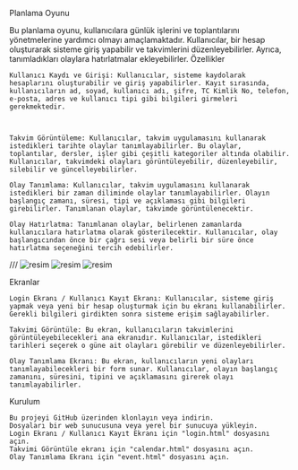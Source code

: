 Planlama Oyunu 

Bu planlama oyunu, kullanıcılara günlük işlerini ve toplantılarını yönetmelerine yardımcı olmayı amaçlamaktadır. Kullanıcılar, bir hesap oluşturarak sisteme giriş yapabilir ve takvimlerini düzenleyebilirler. Ayrıca, tanımladıkları olaylara hatırlatmalar ekleyebilirler.
Özellikler

    Kullanıcı Kaydı ve Girişi: Kullanıcılar, sisteme kaydolarak hesaplarını oluşturabilir ve giriş yapabilirler. Kayıt sırasında, kullanıcıların ad, soyad, kullanıcı adı, şifre, TC Kimlik No, telefon, e-posta, adres ve kullanıcı tipi gibi bilgileri girmeleri gerekmektedir.



    Takvim Görüntüleme: Kullanıcılar, takvim uygulamasını kullanarak istedikleri tarihte olaylar tanımlayabilirler. Bu olaylar, toplantılar, dersler, işler gibi çeşitli kategoriler altında olabilir. Kullanıcılar, takvimdeki olayları görüntüleyebilir, düzenleyebilir, silebilir ve güncelleyebilirler.

    Olay Tanımlama: Kullanıcılar, takvim uygulamasını kullanarak istedikleri bir zaman diliminde olaylar tanımlayabilirler. Olayın başlangıç zamanı, süresi, tipi ve açıklaması gibi bilgileri girebilirler. Tanımlanan olaylar, takvimde görüntülenecektir.

    Olay Hatırlatma: Tanımlanan olaylar, belirlenen zamanlarda kullanıcılara hatırlatma olarak gösterilecektir. Kullanıcılar, olay başlangıcından önce bir çağrı sesi veya belirli bir süre önce hatırlatma seçeneğini tercih edebilirler.

///
    ![resim](https://github.com/akaytarik/takvimapp/assets/113722912/beb65b67-e402-43e1-862d-4729003eab02) ![resim](https://github.com/akaytarik/takvimapp/assets/113722912/b1172d82-527b-42ab-9121-a08d6ca9562a) ![resim](https://github.com/akaytarik/takvimapp/assets/113722912/98f1e101-eacb-4673-8899-0fa936a9a91e)




Ekranlar

    Login Ekranı / Kullanıcı Kayıt Ekranı: Kullanıcılar, sisteme giriş yapmak veya yeni bir hesap oluşturmak için bu ekranı kullanabilirler. Gerekli bilgileri girdikten sonra sisteme erişim sağlayabilirler.

    Takvimi Görüntüle: Bu ekran, kullanıcıların takvimlerini görüntüleyebilecekleri ana ekranıdır. Kullanıcılar, istedikleri tarihleri seçerek o güne ait olayları görebilir ve düzenleyebilirler.

    Olay Tanımlama Ekranı: Bu ekran, kullanıcıların yeni olayları tanımlayabilecekleri bir form sunar. Kullanıcılar, olayın başlangıç zamanını, süresini, tipini ve açıklamasını girerek olayı tanımlayabilirler.

Kurulum

    Bu projeyi GitHub üzerinden klonlayın veya indirin.
    Dosyaları bir web sunucusuna veya yerel bir sunucuya yükleyin.
    Login Ekranı / Kullanıcı Kayıt Ekranı için "login.html" dosyasını açın.
    Takvimi Görüntüle ekranı için "calendar.html" dosyasını açın.
    Olay Tanımlama Ekranı için "event.html" dosyasını açın.
